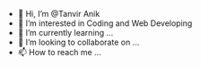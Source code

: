 - 👋 Hi, I’m @Tanvir Anik
- 👀 I’m interested in Coding and Web Developing
- 🌱 I’m currently learning ...
- 💞️ I’m looking to collaborate on ...
- 📫 How to reach me ...

<!---
tanviranik004/tanviranik004 is a ✨ special ✨ repository because its `README.md` (this file) appears on your GitHub profile.
You can click the Preview link to take a look at your changes.
--->

